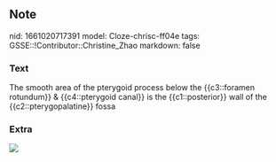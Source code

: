 ## Note
nid: 1661020717391
model: Cloze-chrisc-ff04e
tags: GSSE::!Contributor::Christine_Zhao
markdown: false

### Text
<div>
  <div>
    <div>
      <div>
        The smooth area of the pterygoid process below the
        {{c3::foramen rotundum}} & {{c4::pterygoid canal}} is the
        {{c1::posterior}} wall of the {{c2::pterygopalatine}} fossa
      </div>
    </div>
  </div>
</div>

### Extra
<img src="paste-a427461e310361c4d4e069c4f007726bdffae317.jpg">
